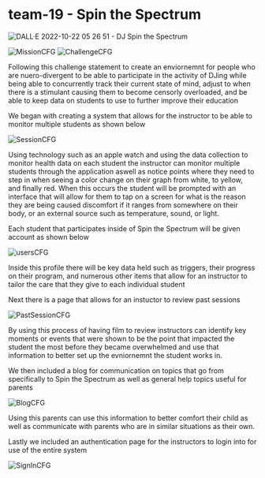 # team-19 - Spin the Spectrum
![DALL·E 2022-10-22 05 26 51 - DJ Spin the Spectrum](https://user-images.githubusercontent.com/72226932/197334260-d8700ec4-bb42-486c-a552-fbc9eec9a570.png)

![MissionCFG](https://user-images.githubusercontent.com/72226932/197333581-6ffa3d65-16e0-40a3-973b-703396c8e528.png)
![ChallengeCFG](https://user-images.githubusercontent.com/72226932/197333708-ecdcdca3-4ae0-43ef-8dbe-ecb7e4d67685.png)

Following this challenge statement to create an enviornemnt for people who are nuero-divergent to be able to participate in the activity of DJing while
being able to concurrently track their current state of mind, adjust to when there is a stimulant causing them to become censorly overloaded, and be able to keep data
on students to use to further improve their education

We began with creating a system that allows for the instructor to be able to monitor multiple students as shown below

![SessionCFG](https://user-images.githubusercontent.com/72226932/197333739-9f1ea748-642f-4596-b072-245253e58d26.png)

Using technology such as an apple watch and using the data collection to monitor health data on each student the instructor can monitor multiple students through the application
aswell as notice points where they need to step in when seeing a color change on their graph from white, to yellow, and finally red. When this occurs the student will be prompted with an interface that will allow for them to
tap on a screen for what is the reason they are being caused discomfort if it ranges from somewhere on their body, or an external source such as temperature, sound, or light.

Each student that participates inside of Spin the Spectrum will be given account as shown below

![usersCFG](https://user-images.githubusercontent.com/72226932/197334478-2f635e6d-398b-49c5-ba3e-0df18d30047b.png)

Inside this profile there will be key data held such as triggers, their progress on their program, and numerous other items that allow for an instructor to tailor the care that they give to each individual student

Next there is a page that allows for an instuctor to review past sessions

![PastSessionCFG](https://user-images.githubusercontent.com/72226932/197333978-5a975164-7ac8-4208-96ee-80febd1ae15d.png)

By using this process of having film to review instructors can identify key moments or events that were shown to be the point that impacted the student the most before they became overwhelmed and use that information to better set up the evniornemnt the student works in.

We then included a blog for communication on topics that go from specifically to Spin the Spectrum as well as general help topics useful for parents

![BlogCFG](https://user-images.githubusercontent.com/72226932/197334368-be196d79-7616-4cfb-83b5-e195c156b302.png)

Using this parents can use this information to better comfort their child as well as communicate with parents who are in similar situations as their own.

Lastly we included an authentication page for the instructors to login into for use of the entire system

![SignInCFG](https://user-images.githubusercontent.com/72226932/197334415-82388e9d-1565-4537-9910-1e7df89ad7c5.png)
